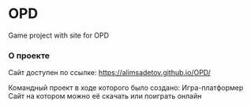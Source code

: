 # OPD
Game project with site for OPD

### О проекте

Сайт доступен по ссылке: https://alimsadetov.github.io/OPD/

Командный проект в ходе которого было создано:
Игра-платформер
Сайт на котором можно её скачать или поиграть онлайн
